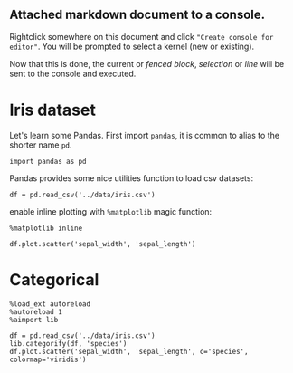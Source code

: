 ## Attached markdown document to a console. 


Rightclick somewhere on this document and click `"Create console for editor"`.
You will be prompted to select a kernel (new or existing). 

Now that this is done, the  current or _fenced block_,  _selection_ or _line_ will be sent to the console and executed.

# Iris dataset

Let's learn some Pandas. First import `pandas`, it is common to alias to the shorter name `pd`. 

```
import pandas as pd
```

Pandas provides some nice utilities function to load csv datasets:

```
df = pd.read_csv('../data/iris.csv')
```

enable inline plotting with `%matplotlib` magic function:

```
%matplotlib inline
```

```
df.plot.scatter('sepal_width', 'sepal_length')
```

# Categorical
```
%load_ext autoreload
%autoreload 1
%aimport lib
```

```
df = pd.read_csv('../data/iris.csv')
lib.categorify(df, 'species')
df.plot.scatter('sepal_width', 'sepal_length', c='species', colormap='viridis')
```